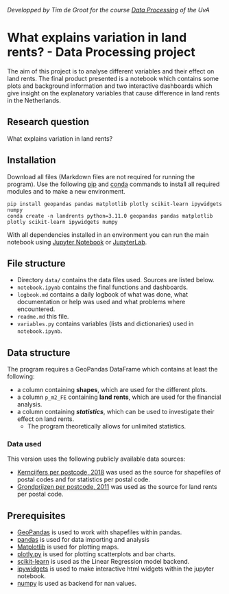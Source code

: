 *Developped by Tim de Groot for the course [Data Processing](https://studiegids.uva.nl/xmlpages/page/2022-2023/zoek-vak/vak/98740) of the UvA*
# What explains variation in land rents? - Data Processing project
The aim of this project is to analyse different variables and their effect on land rents. The final product presented is a notebook which contains some plots and background information and two interactive dashboards which give insight on the explanatory variables that cause difference in land rents in the Netherlands.

## Research question
What explains variation in land rents?

## Installation
Download all files (Markdown files are not required for running the program).
Use the following [pip](https://pip.pypa.io/en/stable/) and [conda](https://docs.conda.io/en/latest/) commands to install all required modules and to make a new environment.
```
pip install geopandas pandas matplotlib plotly scikit-learn ipywidgets numpy
conda create -n landrents python=3.11.0 geopandas pandas matplotlib plotly scikit-learn ipywidgets numpy
```
With all dependencies installed in an environment you can run the main notebook using [Jupyter Notebook](https://jupyter.org/) or [JupyterLab](https://jupyter.org/).


## File structure
- Directory ```data/``` contains the data files used. Sources are listed below.
- ```notebook.ipynb``` contains the final functions and dashboards.
- ```logbook.md``` contains a daily logbook of what was done, what documentation or help was used and what problems where encountered.
- ```readme.md``` this file.
- ```variables.py``` contains variables (lists and dictionaries) used in ```notebook.ipynb```.

## Data structure
The program requires a GeoPandas DataFrame which contains at least the following:
- a column containing **shapes**, which are used for the different plots.
- a column ```p_m2_FE``` containing **land rents**, which are used for the financial analysis.
- a column containing ***statistics***, which can be used to investigate their effect on land rents.
    - The program theoretically allows for unlimited statistics.

### Data used
This version uses the following publicly available data sources:
- [Kerncijfers per postcode, 2018](https://www.cbs.nl/nl-nl/dossier/nederland-regionaal/geografische-data/gegevens-per-postcode) was used as the source for shapefiles of postal codes and for statistics per postal code.
- [Grondprijzen per postcode, 2011](http://landvalues.nl/) was used as the source for land rents per postal code.

## Prerequisites
- [GeoPandas](https://github.com/geopandas/geopandas) is used to work with shapefiles within pandas.
- [pandas](https://github.com/pandas-dev/pandas) is used for data importing and analysis
- [Matplotlib](https://github.com/matplotlib/matplotlib) is used for plotting maps.
- [plotly.py](https://github.com/plotly/plotly.py) is used for plotting scatterplots and bar charts.
- [scikit-learn](https://github.com/scikit-learn/scikit-learn) is used as the Linear Regression model backend.
- [ipywidgets](https://github.com/jupyter-widgets/ipywidgets) is used to make interactive html widgets within the jupyter notebook.
- [numpy](https://github.com/numpy/numpy) is used as backend for nan values.

